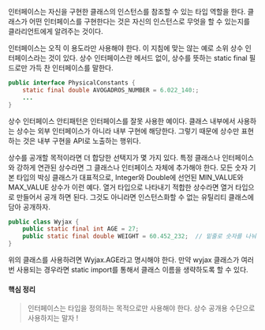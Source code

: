 인터페이스는 자신을 구현한 클래스의 인스턴스를 참조할 수 있는 타입 역할을 한다. 클래스가 어떤 인터페이스를 구현한다는 것은 자신의 인스턴스로 무엇을 할 수 있는지를 클라리언트에게 알려주는 것이다.

인터페이스는 오직 이 용도라만 사용해야 한다. 이 지침에 맞는 않는 예로 소위 상수 인터페이스라는 것이 있다. 상수 인터페이스란 메서드 없이, 상수를 뜻하는 static final 필드로만 가득 찬 인터페이스를 말한다. 



```java
public interface PhysicalConstants {
    static final double AVOGADROS_NUMBER = 6.022_140:;
    ...
}
```

상수 인터페이스 안티패턴은 인터페이스를 잘못 사용한 예이다. 클래스 내부에서 사용하는 상수는 외부 인터페이스가 아니라 내부 구현에 해당한다. 그렇기 때문에 상수만 표현하는 것은 내부 구현을 API로 노출하는 행위다. 

상수를 공개할 목적이라면 더 합당한 선택지가 몇 가지 있다. 특정 클래스나 인터페이스와 강하게 연관된 상수라면 그 클래스나 인터페이스 자체에 추가해야 한다. 모든 숫자 기본 타입의 박싱 클래스가 대표적으로, Integer와 Double에 선언된 MIN_VALUE와 MAX_VALUE 상수가 이런 예다. 열거 타입으로 나타내기 적합한 상수라면 열거 타입으로 만들어서 공개 하면 된다. 그것도 아니라면 인스턴스화할 수 없는 유틸리티 클래스에 담아 공개하자. 

```java
public class Wyjax {
    public static final int AGE = 27;
    public static final double WEIGHT = 60.452_232;  // 밑줄로 숫자를 나눠서 보여주도록 사용할 수 있다.
}
```

위의 클래스를 사용하려면 Wyjax.AGE라고 명시해야 한다. 만약 wyjax 클래스가 여러 번 사용되는 경우라면 static import를 통해서 클래스 이름을 생략하도록 할 수 있다.



#### 핵심 정리

> 인터페이스는 타입을 정의하는 목적으로만 사용해야 한다. 상수 공개용 수단으로 사용하지는 말자 !